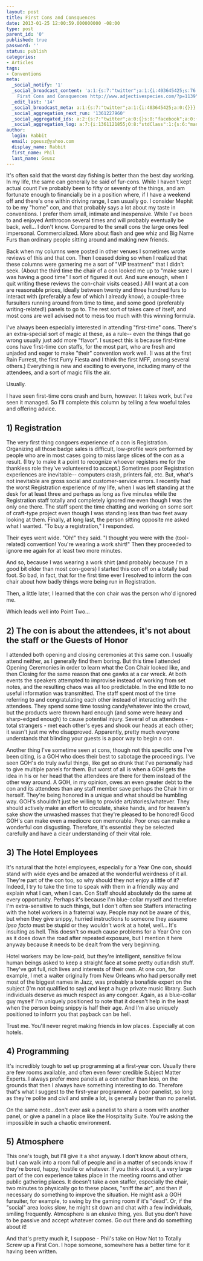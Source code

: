 ```yaml
---
layout: post
title: First Cons and Consquences
date: 2013-01-25 12:00:59.000000000 -08:00
type: post
parent_id: '0'
published: true
password: ''
status: publish
categories:
- Articles
tags:
- Conventions
meta:
  _social_notify: '1'
  _social_broadcast_content: 'a:1:{s:7:"twitter";a:1:{i:403645425;s:76:"New Post:
    First Cons and Consquences http://www.adjectivespecies.com/?p=1139";}}'
  _edit_last: '14'
  _social_broadcast_meta: a:1:{s:7:"twitter";a:1:{i:403645425;a:0:{}}}
  _social_aggregation_next_run: '1361227960'
  _social_aggregated_ids: a:2:{s:7:"twitter";a:0:{}s:8:"facebook";a:0:{}}
  _social_aggregation_log: a:7:{i:1361121855;O:8:"stdClass":1:{s:6:"manual";b:0;}i:1361124437;O:8:"stdClass":1:{s:6:"manual";b:0;}i:1361128112;O:8:"stdClass":1:{s:6:"manual";b:0;}i:1361132518;O:8:"stdClass":1:{s:6:"manual";b:0;}i:1361140634;O:8:"stdClass":1:{s:6:"manual";b:0;}i:1361155106;O:8:"stdClass":1:{s:6:"manual";b:0;}i:1361184762;O:8:"stdClass":1:{s:6:"manual";b:0;}}
author:
  login: Rabbit
  email: pgeusz@yahoo.com
  display_name: Rabbit
  first_name: Phil
  last_name: Geusz
---
```

<p>It's often said that the worst day fishing is better than the best day working. In my life, the same can generally be said of fur-cons. While I haven't kept actual count I've probably been to fifty or seventy of the things, and am fortunate enough to financially be in a position where, if I have a weekend off and there's one within driving range, I can usually go. I consider Mephit to be my "home" con, and that probably says a lot about my taste in conventions. I prefer them small, intimate and inexpensive. While I've been to and enjoyed Anthrocon several times and will probably eventually be back, well… I don't know. Compared to the small cons the large ones feel impersonal. Commercialized. More about flash and gee whiz and Big Name Furs than ordinary people sitting around and making new friends.</p>
<!--more-->
<p>Back when my columns were posted in other venues I sometimes wrote reviews of this and that con. Then I ceased doing so when I realized that these columns were garnering me a sort of "VIP treatment" that I didn't seek. (About the third time the chair of a con looked me up to "make sure I was having a good time" I sort of figured it out. And sure enough, when I quit writing these reviews the con-chair visits ceased.) All I want at a con are reasonable prices, ideally between twenty and three hundred furs to interact with (preferably a few of which I already know), a couple-three fursuiters running around from time to time, and some good (preferably writing-related!) panels to go to. The rest sort of takes care of itself, and most cons are well advised not to mess too much with this winning formula.</p>
<p>I've always been especially interested in attending "first-time" cons. There's an extra-special sort of magic at these, as a rule-- even the things that go wrong usually just add more "flavor". I suspect this is because first-time cons have first-time con staffs, for the most part, who are fresh and unjaded and eager to make "their" convention work well. (I was at the first Rain Furrest, the first Furry Fiesta and I think the first MFF, among several others.) Everything is new and exciting to everyone, including many of the attendees, and a sort of magic fills the air.</p>
<p>Usually.</p>
<p>I have seen first-time cons crash and burn, however. It takes work, but I've seen it managed. So I'll complete this column by telling a few woeful tales and offering advice.</p>
<h2>1) Registration</h2>
<p>The very first thing congoers experience of a con is Registration. Organizing all those badge sales is difficult, low-profile work performed by people who are in most cases going to miss large slices of the con as a result. (I try to make it a point to recognize whoever registers me for the thankless role they've volunteered to accept.) Sometimes poor Registration experiences are inevitable-- computers crash, printers fail, etc. But, what's not inevitable are gross social and customer-service errors. I recently had the worst Registration experience of my life, when I was left standing at the desk for at least three and perhaps as long as five minutes while the Registration staff totally and completely ignored me even though I was the only one there. The staff spent the time chatting and working on some sort of craft-type project even though I was standing less than two feet away looking at them. Finally, at long last, the person sitting opposite me asked what I wanted. "To buy a registration," I responded.</p>
<p>Their eyes went wide. "Oh!" they said. "I thought you were with the (tool-related) convention! You're wearing a work shirt!" Then they proceeded to ignore me again for at least two more minutes.</p>
<p>And so, because I was wearing a work shirt (and probably because I'm a good bit older than most con-goers) I started this con off on a totally bad foot. So bad, in fact, that for the first time ever I resolved to inform the con chair about how badly things were being run in Registration.</p>
<p>Then, a little later, I learned that the con chair was the person who'd ignored me.</p>
<p>Which leads well into Point Two…</p>
<h2>2) The con is about the attendees, it's not about the staff or the Guests of Honor</h2>
<p>I attended both opening and closing ceremonies at this same con. I usually attend neither, as I generally find them boring. But this time I attended Opening Ceremonies in order to learn what the Con Chair looked like, and then Closing for the same reason that one gawks at a car wreck. At both events the speakers attempted to improvise instead of working from set notes, and the resulting chaos was all too predictable. In the end little to no useful information was transmitted. The staff spent most of the time referring to and congratulating each other instead of interacting with the attendees. They spend some time tossing candy/whatever into the crowd, but the products were thrown hard enough (and some were heavy and sharp-edged enough) to cause potential injury. Several of us attendees - total strangers - met each other's eyes and shook our heads at each other; it wasn't just me who disapproved. Apparently, pretty much everyone understands that blinding your guests is a poor way to begin a con.</p>
<p>Another thing I've sometime seen at cons, though not this specific one I've been citing, is a GOH who does their best to sabotage the proceedings. I've seen GOH's do truly awful things, like get so drunk that I've personally had to give multiple panels for them. But worst of all is when a GOH gets the idea in his or her head that the attendees are there for them instead of the other way around. A GOH, in my opinion, owes an even greater debt to the con and its attendees than any staff member save perhaps the Chair him or herself. They're being honored in a unique and what should be humbling way. GOH's shouldn't just be willing to provide art/stories/whatever. They should actively make an effort to circulate, shake hands, and for heaven's sake show the unwashed masses that they're pleased to be honored! Good GOH's can make even a mediocre con memorable. Poor ones can make a wonderful con disgusting. Therefore, it's essential they be selected carefully and have a clear understanding of their vital role.</p>
<h2>3) The Hotel Employees</h2>
<p>It's natural that the hotel employees, especially for a Year One con, should stand with wide eyes and be amazed at the wonderful weirdness of it all. They're part of the con too, so why should they not enjoy a little of it? Indeed, I try to take the time to speak with them in a friendly way and explain what I can, when I can. Con Staff should absolutely do the same at every opportunity. Perhaps it's because I'm blue-collar myself and therefore I'm extra-sensitive to such things, but I don't often see Staffers interacting with the hotel workers in a fraternal way. People may not be aware of this, but when they give snippy, hurried instructions to someone they assume <em>ipso facto</em> must be stupid or they wouldn't work at a hotel, well… It's insulting as hell. This doesn't so much cause problems for a Year One con as it does down the road after repeated exposure, but I mention it here anyway because it needs to be dealt from the very beginning.</p>
<p>Hotel workers may be low-paid, but they're intelligent, sensitive fellow human beings asked to keep a straight face at some pretty outlandish stuff. They've got full, rich lives and interests of their own. At one con, for example, I met a waiter originally from New Orleans who had personally met most of the biggest names in Jazz, was probably a bonafide expert on the subject (I'm not qualified to say) and kept a huge private music library. Such individuals deserve as much respect as any congoer. Again, as a blue-collar guy myself I'm uniquely positioned to note that it doesn't help in the least when the person being snippy is half their age. And I'm also uniquely positioned to inform you that payback can be hell.</p>
<p>Trust me. You'll never regret making friends in low places. Especially at con hotels.</p>
<h2>4) Programming</h2>
<p>It's incredibly tough to set up programming at a first-year con. Usually there are few rooms available, and often even fewer credible Subject Matter Experts. I always prefer more panels at a con rather than less, on the grounds that then I always have something interesting to do. Therefore that's what I suggest to the first-year programmer. A poor panelist, so long as they're polite and civil and smile a lot, is generally better than no panelist.</p>
<p>On the same note…don't ever ask a panelist to share a room with another panel, or give a panel in a place like the Hospitality Suite. You're asking the impossible in such a chaotic environment.</p>
<h2>5) Atmosphere</h2>
<p>This one's tough, but I'll give it a shot anyway. I don't know about others, but I can walk into a room full of people and in a matter of seconds know if they're bored, happy, hostile or whatever. If you think about it, a very large part of the con experience takes place in the meeting rooms and other public gathering places. It doesn't take a con staffer, especially the chair, two minutes to physically go to these places, "sniff the air", and then if necessary do something to improve the situation. He might ask a GOH fursuiter, for example, to swing by the gaming room if it's "dead". Or, if the "social" area looks slow, he might sit down and chat with a few individuals, smiling frequently. Atmosphere is an elusive thing, yes. But you don't have to be passive and accept whatever comes. Go out there and do something about it!</p>
<p>And that's pretty much it, I suppose - Phil's take on How Not to Totally Screw up a First Con. I hope someone, somewhere has a better time for it having been written.</p>



